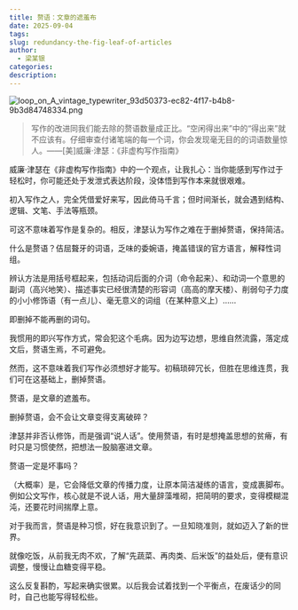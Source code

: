 ```yaml
---
title: 赘语：文章的遮羞布
date: 2025-09-04
tags:
slug: redundancy-the-fig-leaf-of-articles
author:
  - 梁某银
categories:
description:
---
```

![loop_on_A_vintage_typewriter_93d50373-ec82-4f17-b4b8-9b3d84748334.png](https://img.liangmouyin.com/2025/09/c8bf3a4c95b038f9a092ee019c691b44.png)

> 写作的改进同我们能去除的赘语数量成正比。“空闲得出来”中的“得出来”就不应该有。仔细审查付诸笔端的每一个词，你会发现毫无目的的词语数量惊人。——[美]威廉·津瑟：《非虚构写作指南》

威廉·津瑟在《非虚构写作指南》中的一个观点，让我扎心：当你能感到写作过于轻松时，你可能还处于发泄式表达阶段，没体悟到写作本来就很艰难。

初入写作之人，完全凭借爱好来写，因此倚马千言；但时间渐长，就会遇到结构、逻辑、文笔、手法等瓶颈。

可这不意味着写作是复杂的。相反，津瑟认为写作之难在于删掉赘语，保持简洁。

什么是赘语？佶屈聱牙的词语，乏味的委婉语，掩盖错误的官方语言，解释性词组。

辨认方法是用括号框起来，包括动词后面的介词（命令起来）、和动词一个意思的副词（高兴地笑）、描述事实已经很清楚的形容词（高高的摩天楼）、削弱句子力度的小小修饰语（有一点儿）、毫无意义的词组（在某种意义上）……

即删掉不能再删的词句。

我惯用的即兴写作方式，常会犯这个毛病。因为边写边想，思维自然流露，落定成文后，赘语生焉，不可避免。

然而，这不意味着我们写作必须想好才能写。初稿琐碎冗长，但胜在思维连贯，我们可在这基础上，删掉赘语。

赘语，是文章的遮羞布。

删掉赘语，会不会让文章变得支离破碎？

津瑟并非否认修饰，而是强调“说人话”。使用赘语，有时是想掩盖思想的贫瘠，有时只是习惯使然，把想法一股脑塞进文章。

赘语一定是坏事吗？

（大概率）是，它会降低文章的传播力度，让原本简洁凝练的语言，变成裹脚布。例如公文写作，核心就是不说人话，用大量辞藻堆砌，把简明的要求，变得模糊混沌，还要花时间揣摩上意。

对于我而言，赘语是种习惯，好在我意识到了。一旦知晓准则，就如迈入了新的世界。

就像吃饭，从前我无肉不欢，了解“先蔬菜、再肉类、后米饭”的益处后，便有意识调整，慢慢让血糖变得平稳。

这么反复斟酌，写起来确实很累。以后我会试着找到一个平衡点，在废话少的同时，自己也能写得轻松些。